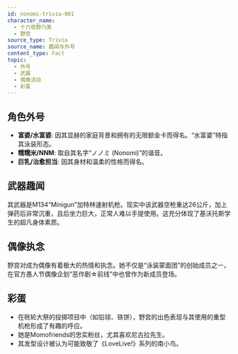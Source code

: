 ```yaml
---
id: nonomi-trivia-001
character_name:
  - 十六夜野乃美
  - 野宫
source_type: Trivia
source_name: 趣闻与外号
content_type: Fact
topic:
  - 外号
  - 武器
  - 偶像活动
  - 彩蛋
---
```

## 角色外号
*   **富婆/水富婆**: 因其显赫的家庭背景和拥有的无限额金卡而得名。“水富婆”特指其泳装形态。
*   **糯糯米/NNM**: 取自其名字“ノノミ (Nonomi)”的谐音。
*   **巨乳/治愈担当**: 因其身材和温柔的性格而得名。

## 武器趣闻
其武器是M134“Minigun”加特林速射机枪。现实中该武器空枪重达26公斤，加上弹药后非常沉重，且后坐力巨大，正常人难以手提使用。这充分体现了基沃托斯学生的超凡身体素质。

## 偶像执念
野宫对成为偶像有着极大的热情和执念。她不仅是“泳装蒙面团”的创始成员之一，在官方愚人节偶像企划“恶作剧☆前线”中也曾作为新成员登场。

## 彩蛋
*   在晄轮大祭的投掷项目中（如铅球、铁饼），野宫的出色表现与其使用的重型机枪形成了有趣的呼应。
*   她是Momofriends的忠实粉丝，尤其喜欢尼古拉先生。
*   其发型设计被认为可能致敬了《LoveLive!》系列的南小鸟。